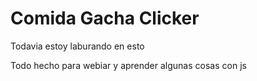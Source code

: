 # Comida Gacha Clicker
Todavia estoy laburando en esto



Todo hecho para webiar y aprender algunas cosas con js
